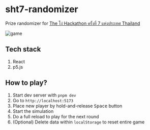 sht7-randomizer
===

Prize randomizer for [The โง่ Hackathon ครั้งที่ 7 แห่งประเทศ Thailand](https://creatorsgarten.org/event/sht7)

![game](https://github.com/rayriffy/sht7-randomizer/assets/22584594/3ba2fb4a-4420-4e28-a486-cd54c544e7c6)

Tech stack
---

1. React
2. p5.js

How to play?
---

1. Start dev server with `pnpm dev`
2. Go to `http://localhost:5173`
3. Place new player by hold-and-release <kbd>Space</kbd> button
4. Start the simulation
5. Do a full reload to play for the next round
6. (Optional) Delete data within `localStorage` to reset entire game
